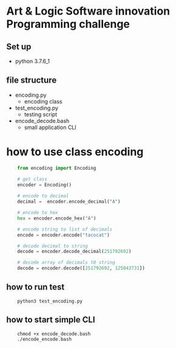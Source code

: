 # Art & Logic Software innovation Programming challenge

## Set up
* python 3.7.6_1

## file structure
* encoding.py
    * encoding class
* test_encoding.py
    * testing script
* encode_decode.bash
    * small application CLI 

# how to use class encoding
```python
    from encoding import Encoding

    # get class
    encoder = Encoding()
    
    # encode to decimal
    decimal =  encoder.encode_decimal("A")

    # encode to hex
    hex = encoder.encode_hex("A")

    # encode string to list of decimals
    encode = encoder.encode("tacocat")

    # decode decimal to string
    decode = encoder.decode_decimal(251792692)

    # decode array of decimals t0 string
    decode = encoder.decode([251792692, 125043731])
```

## how to run test
```
    python3 test_encoding.py
```

## how to start simple CLI
```
    chmod +x encode_decode.bash
    ./encode_encode.bash
```
